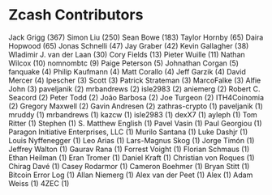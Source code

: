 Zcash Contributors
==================

Jack Grigg (367)
Simon Liu (250)
Sean Bowe (183)
Taylor Hornby (65)
Daira Hopwood (65)
Jonas Schnelli (47)
Jay Graber (42)
Kevin Gallagher (38)
Wladimir J. van der Laan (30)
Cory Fields (13)
Pieter Wuille (11)
Nathan Wilcox (10)
nomnombtc (9)
Paige Peterson (5)
Johnathan Corgan (5)
fanquake (4)
Philip Kaufmann (4)
Matt Corallo (4)
Jeff Garzik (4)
David Mercer (4)
lpescher (3)
Scott (3)
Patrick Strateman (3)
MarcoFalke (3)
Alfie John (3)
paveljanik (2)
mrbandrews (2)
isle2983 (2)
aniemerg (2)
Robert C. Seacord (2)
Peter Todd (2)
João Barbosa (2)
Joe Turgeon (2)
ITH4Coinomia (2)
Gregory Maxwell (2)
Gavin Andresen (2)
zathras-crypto (1)
paveljanik (1)
mruddy (1)
mrbandrews (1)
kazcw (1)
isle2983 (1)
dexX7 (1)
ayleph (1)
Tom Ritter (1)
Stephen (1)
S. Matthew English (1)
Pavel Vasin (1)
Paul Georgiou (1)
Paragon Initiative Enterprises, LLC (1)
Murilo Santana (1)
Luke Dashjr (1)
Louis Nyffenegger (1)
Leo Arias (1)
Lars-Magnus Skog (1)
Jorge Timón (1)
Jeffrey Walton (1)
Gaurav Rana (1)
Forrest Voight (1)
Florian Schmaus (1)
Ethan Heilman (1)
Eran Tromer (1)
Daniel Kraft (1)
Christian von Roques (1)
Chirag Davé (1)
Casey Rodarmor (1)
Cameron Boehmer (1)
Bryan Stitt (1)
Bitcoin Error Log (1)
Allan Niemerg (1)
Alex van der Peet (1)
Alex (1)
Adam Weiss (1)
4ZEC (1)
